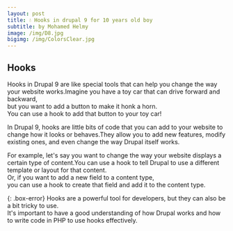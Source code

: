 ```yaml
---
layout: post
title: 💧 Hooks in drupal 9 for 10 years old boy
subtitle: by Mohamed Helmy
image: /img/D8.jpg
bigimg: /img/ColorsClear.jpg
---
```


## Hooks <br/>

Hooks in Drupal 9 are like special tools that can help you change the way your website works.Imagine you have a toy car that can drive forward and backward,<br/> 
but you want to add a button to make it honk a horn.<br/> 
You can use a hook to add that button to your toy car!<br/>

In Drupal 9, hooks are little bits of code that you can add to your website to change how it looks or behaves.They allow you to add new features, modify existing ones, and even change the way Drupal itself works.<br/>

For example, let's say you want to change the way your website displays a certain type of content.You can use a hook to tell Drupal to use a different template or layout for that content.<br/>
Or, if you want to add a new field to a content type,<br/>
you can use a hook to create that field and add it to the content type.<br/>

{: .box-error}
Hooks are a powerful tool for developers, but they can also be a bit tricky to use.<br/> 
It's important to have a good understanding of how Drupal works and how to write code in PHP to use hooks effectively.<br/>
